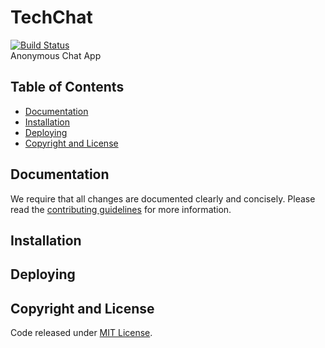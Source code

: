 # TechChat
[![Build Status](http://heroku-badge.herokuapp.com/?app=open-source-at-mtu-tech-chat&root=api/&style=flat)](https://open-source-at-mtu-tech-chat.herokuapp.com/web/) <br />
Anonymous Chat App



## Table of Contents
 - [Documentation](#documentation)
 - [Installation](#installation)
 - [Deploying](#deploying)
 - [Copyright and License](#copyright-and-license)

## Documentation
 We require that all changes are documented clearly and concisely. Please read the [contributing guidelines](https://github.com/mtuopensource/TechChat/blob/master/.github/CONTRIBUTING.md) for more information.

## Installation

## Deploying

## Copyright and License
Code released under [MIT License](LICENSE).

